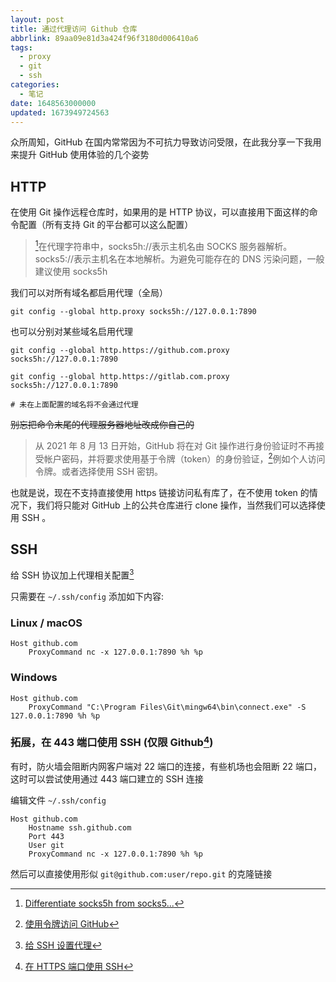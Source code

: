 ```yaml
---
layout: post
title: 通过代理访问 Github 仓库
abbrlink: 89aa09e81d3a424f96f3180d006410a6
tags:
  - proxy
  - git
  - ssh
categories:
  - 笔记
date: 1648563000000
updated: 1673949724563
---
```

众所周知，GitHub 在国内常常因为不可抗力导致访问受限，在此我分享一下我用来提升 GitHub 使用体验的几个姿势

## HTTP

在使用 Git 操作远程仓库时，如果用的是 HTTP 协议，可以直接用下面这样的命令配置（所有支持 Git 的平台都可以这么配置）

> [^1]在代理字符串中，socks5h://表示主机名由 SOCKS 服务器解析。socks5://表示主机名在本地解析。为避免可能存在的 DNS 污染问题，一般建议使用 socks5h

我们可以对所有域名都启用代理（全局）

```shell
git config --global http.proxy socks5h://127.0.0.1:7890
```

也可以分别对某些域名启用代理

```shell
git config --global http.https://github.com.proxy socks5h://127.0.0.1:7890

git config --global http.https://gitlab.com.proxy socks5h://127.0.0.1:7890

# 未在上面配置的域名将不会通过代理
```

~~别忘把命令末尾的代理服务器地址改成你自己的~~

> 从 2021 年 8 月 13 日开始，GitHub 将在对 Git 操作进行身份验证时不再接受帐户密码，并将要求使用基于令牌（token）的身份验证，[^2]例如个人访问令牌。或者选择使用 SSH 密钥。

也就是说，现在不支持直接使用 https 链接访问私有库了，在不使用 token 的情况下，我们将只能对 GitHub 上的公共仓库进行 clone 操作，当然我们可以选择使用 SSH 。

## SSH

给 SSH 协议加上代理相关配置[^3]

只需要在 `~/.ssh/config` 添加如下内容:

### Linux / macOS

```config
Host github.com
    ProxyCommand nc -x 127.0.0.1:7890 %h %p
```

### Windows

```config
Host github.com
    ProxyCommand "C:\Program Files\Git\mingw64\bin\connect.exe" -S 127.0.0.1:7890 %h %p
```

### 拓展，在 443 端口使用 SSH (仅限 Github[^4])

有时，防火墙会阻断内网客户端对 22 端口的连接，有些机场也会阻断 22 端口，这时可以尝试使用通过 443 端口建立的 SSH 连接

编辑文件 `~/.ssh/config`

```config
Host github.com
    Hostname ssh.github.com
    Port 443
    User git
    ProxyCommand nc -x 127.0.0.1:7890 %h %p
```

然后可以直接使用形似 `git@github.com:user/repo.git` 的克隆链接

 <!-- ~~如果不想改配置，也可以直接使用形似`ssh://git@ssh.github.com:443/user/repo.git`的克隆链接，两种方式是等价的~~ 更正：也需要在`Host`字段添加`ssh.github.com`才能无痛使用。。。总之可以忽略删除线到现在的内容 😂 -->

[^1]: [Differentiate socks5h from socks5...](https://github.com/urllib3/urllib3/issues/1035)


[^2]: [使用令牌访问 GitHub](https://blog.oopsky.top/post/e66ddf8f6ebe4035b2678fc38ab0754e/)


[^3]: [给 SSH 设置代理](https://blog.oopsky.top/post/b64f14f7f69248e098248ef4bd081230/)


[^4]: [在 HTTPS 端口使用 SSH](https://docs.github.com/cn/authentication/troubleshooting-ssh/using-ssh-over-the-https-port)
